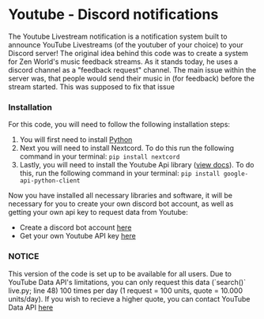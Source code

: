 <h1>Youtube - Discord notifications</h1>

The Youtube Livestream notification is a notification system built to announce YouTube Livestreams (of the youtuber of your choice) to your Discord server! The original idea behind this code was to create a system for Zen World's music feedback streams. As it stands today, he uses a discord channel as a "feedback request" channel. The main issue within the server was, that people would send their music in (for feedback) before the stream started. This was supposed to fix that issue


<h3>Installation</h2>

For this code, you will need to follow the following installation steps:

1.  You will first need to install <a href="https://www.python.org/downloads/">Python</a>
2.  Next you will need to install Nextcord. To do this run the following command in your terminal: `pip install nextcord`
3.  Lastly, you will need to install the Youtube Api library (<a href="https://github.com/googleapis/google-api-python-client">view docs</a>). To do this, run the following command in your terminal: `pip install google-api-python-client`


Now you have installed all necessary libraries and software, it will be necessary for you to create your own discord bot account, as well as getting your own api key to request data from Youtube:

- Create a discord bot account <a href="https://discord.com/developers/docs/intro">here</a>
- Get your own Youtube API key <a href="https://console.cloud.google.com/apis/dashboard">here</a>

<h3>NOTICE</h3>
This version of the code is set up to be available for all users. Due to YouTube Data API's limitations, you can only request this data (`search()` live.py; line 48) 100 times per day (1 request = 100 units, quote = 10.000 units/day). If you wish to recieve a higher quote, you can contact YouTube Data API <a href="">here</a>

